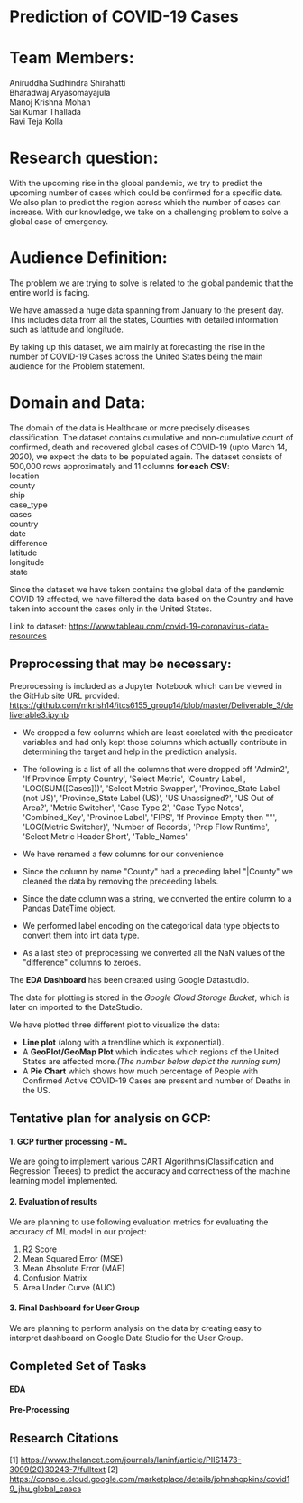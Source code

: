 # Prediction of COVID-19 Cases

# Team Members:
Aniruddha Sudhindra Shirahatti<br/>
Bharadwaj Aryasomayajula<br/>
Manoj Krishna Mohan<br/>
Sai Kumar Thallada<br/>
Ravi Teja Kolla

# Research question:  
With the upcoming rise in the global pandemic, we try to predict the upcoming number of cases which could be confirmed for a specific date. We also plan to predict the region across which the number of cases can increase. With our knowledge, we take on a challenging problem to solve a global case of emergency.

# Audience Definition:

The problem we are trying to solve is related to the global pandemic that the entire world is facing.

We have amassed a huge data spanning from January to the present day. This includes data from all the states, Counties with detailed information such as latitude and longitude.

By taking up this dataset, we aim mainly at forecasting the rise in the number of COVID-19 Cases across the United States being the main audience for the Problem statement. 

# Domain and Data: 
The domain of the data is Healthcare or more precisely diseases classification.
The dataset contains cumulative and non-cumulative count of confirmed, death and recovered global cases of COVID-19 (upto March 14, 2020), we expect the data to be populated again.
The dataset consists of 500,000 rows approximately and 11 columns **for each CSV**:
<br>location      
county        
ship          
case_type   
cases         
country       
date          
difference    
latitude      
longitude     
state 

Since the dataset we have taken contains the global data of the pandemic COVID 19 affected, we have filtered the data based on the Country and have taken into account the cases only in the United States.

Link to dataset: https://www.tableau.com/covid-19-coronavirus-data-resources

## Preprocessing that may be necessary:
Preprocessing is included as a Jupyter Notebook which can be viewed in the GitHub site URL provided:
https://github.com/mkrish14/itcs6155_group14/blob/master/Deliverable_3/deliverable3.ipynb


- We dropped a few columns which are least corelated with the predicator variables and had only kept those columns which actually contribute in determining the target and help in the prediction analysis.
- The following is a list of all the columns that were dropped off
 'Admin2',
 'If Province Empty Country',
 'Select Metric',
 'Country Label',
 'LOG(SUM([Cases]))',
 'Select Metric Swapper',
 'Province_State Label (not US)',
 'Province_State Label (US)',
 'US Unassigned?',
 'US Out of Area?',
 'Metric Switcher',
 'Case Type 2',
 'Case Type Notes',
 'Combined_Key',
 'Province Label',
 'FIPS',
 'If Province Empty then ""',
 'LOG(Metric Switcher)',
 'Number of Records',
 'Prep Flow Runtime',
 'Select Metric Header Short',
 'Table_Names'

 - We have renamed a few columns for our convenience 
 - Since the column by name "County" had a preceding label "|County" we cleaned the data by removing the preceeding labels.
 - Since the date column was a string, we converted the entire column to a Pandas DateTime object.
 - We performed label encoding on the categorical data type objects to convert them into int data type.
 - As a last step of preprocessing we converted all the NaN values of the "difference" columns to zeroes.
  

The **EDA Dashboard** has been created using Google Datastudio.

The data for plotting is stored in the *Google Cloud Storage Bucket*, which is later on imported to the DataStudio.

We have plotted three different plot to visualize the data:
- **Line plot** (along with a trendline which is exponential).
- A **GeoPlot/GeoMap Plot** which indicates which regions of the United States are affected more.*(The number below depict the running sum)*
- A **Pie Chart** which shows how much percentage of People with Confirmed Active COVID-19 Cases are present and number of Deaths in the US.



<!-- ## size of data - data must be “big” data (millions of records) -->

## Tentative plan for analysis on GCP:

#### 1. GCP further processing - ML
We are going to implement various CART Algorithms(Classification and Regression Treees) to predict the accuracy and correctness of the machine learning model implemented.

#### 2. Evaluation of results
We are planning to use following evaluation metrics for evaluating the accuracy of ML model in our project:
1. R2 Score
2. Mean Squared Error (MSE)
3. Mean Absolute Error (MAE)
4. Confusion Matrix
5. Area Under Curve (AUC)
#### 3. Final Dashboard for User Group
We are planning to perform analysis on the data by creating easy to interpret dashboard on Google Data Studio for the User Group.

## Completed Set of Tasks

#### EDA
#### Pre-Processing

## Research Citations

[1] https://www.thelancet.com/journals/laninf/article/PIIS1473-3099(20)30243-7/fulltext
[2] https://console.cloud.google.com/marketplace/details/johnshopkins/covid19_jhu_global_cases
